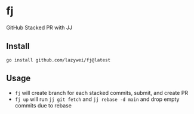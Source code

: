 # fj

GitHub Stacked PR with JJ

## Install

```
go install github.com/lazywei/fj@latest
```

## Usage

- `fj` will create branch for each stacked commits, submit, and create PR
- `fj up` will run `jj git fetch` and `jj rebase -d main` and drop empty commits due to rebase
